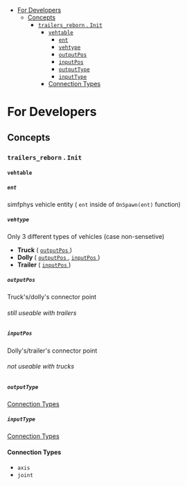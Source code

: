 - [For Developers](#for-developers)
	- [Concepts](#concepts)
		- [`trailers_reborn` . `Init`](#trailers_reborn--init)
			- [`vehtable`](#vehtable)
				- [`ent`](#ent)
				- [`vehtype`](#vehtype)
				- [`outputPos`](#outputpos)
				- [`inputPos`](#inputpos)
				- [`outputType`](#outputtype)
				- [`inputType`](#inputtype)
			- [Connection Types](#connection-types)

# For Developers

## Concepts

### `trailers_reborn` . `Init`

#### `vehtable`

##### `ent`

simfphys vehicle entity ( `ent` inside of `OnSpawn(ent)` function)

##### `vehtype`

Only 3 different types of vehicles (case non-sensetive)

* **Truck** ( [ `outputPos` ](#outputpos) )
* **Dolly** ( [ `outputPos` ](#outputpos) , [ `inputPos` ](#inputpos) )
* **Trailer** ( [ `inputPos` ](#inputpos) )

##### `outputPos`

Truck's/dolly's connector point

###### still useable with trailers

##### `inputPos`

Dolly's/trailer's connector point

###### not useable with trucks

##### `outputType`

[Connection Types](#connection-types)

##### `inputType`

[Connection Types](#connection-types)

#### Connection Types

* `axis`
* `joint`
